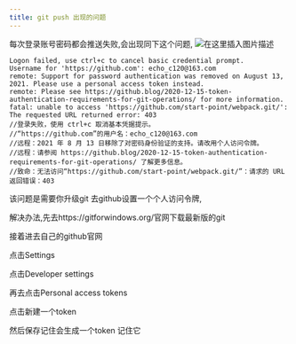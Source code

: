 ```yaml
---
title: git push 出现的问题
---
```


每次登录账号密码都会推送失败,会出现同下这个问题,
![在这里插入图片描述](https://img-blog.csdnimg.cn/3b0b6c9b72194ab595b1d56ad185e5e4.png#pic_left)

```git
Logon failed, use ctrl+c to cancel basic credential prompt.
Username for 'https://github.com': echo_c120@163.com
remote: Support for password authentication was removed on August 13, 2021. Please use a personal access token instead.
remote: Please see https://github.blog/2020-12-15-token-authentication-requirements-for-git-operations/ for more information.
fatal: unable to access 'https://github.com/start-point/webpack.git/': The requested URL returned error: 403
//登录失败，使用 ctrl+c 取消基本凭据提示。
//“https://github.com”的用户名：echo_c120@163.com
//远程：2021 年 8 月 13 日移除了对密码身份验证的支持。请改用个人访问令牌。
//远程：请参阅 https://github.blog/2020-12-15-token-authentication-requirements-for-git-operations/ 了解更多信息。
//致命：无法访问“https://github.com/start-point/webpack.git/”：请求的 URL 返回错误：403
```

该问题是需要你升级git 去github设置一个个人访问令牌,

解决办法,先去https://gitforwindows.org/官网下载最新版的git

接着进去自己的github官网

点击Settings



点击Developer settings



再去点击Personal access tokens



点击新建一个token



然后保存记住会生成一个token 记住它



